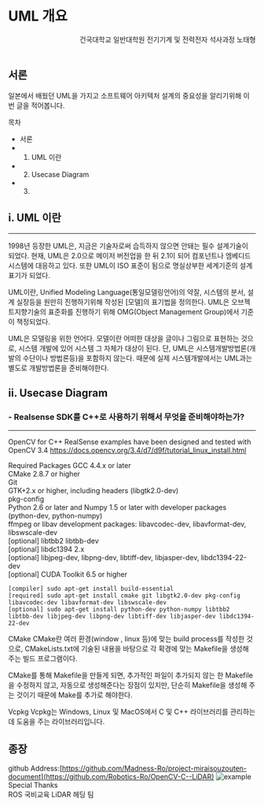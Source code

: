 # UML 개요
<div style="text-align: right">건국대학교 일반대학원 전기기계 및 전력전자 석사과정 노태형</div><br>

## 서론
일본에서 배웠던 UML을 가지고 소프트웨어 아키텍처 설계의 중요성을 알리기위해 이번 글을 적어봅니다.

목차
- 서론
- 1. UML 이란
- 2. Usecase Diagram
- 3. 
## i. UML 이란
----------------------
1998년 등장한 UML은, 지금은 기술자로써 습득하지 않으면 안돼는 필수 설계기술이 되었다. 
현재, UML은 2.0으로 메이저 버전업을 한 뒤 2.1이 되어 컴포넌트나 엠베디드 시스템에 대응하고 있다.
또한 UML이 ISO 표준이 됨으로 명실상부한 세계기준의 설계표기가 되었다.

UML이란, Unified Modeling Language(통일모델링언어)의 약잘, 시스템의 분서, 설계 실장등을 원만히 진행하기위해 작성된 [모델]의 표기법을 정의한다.
UML은 오브젝트지향기술의 표준화를 진행하기 위해 OMG(Object Management Group)에서 기준이 책정되었다.

UML은 모델링을 위한 언어다. 모델이란 어떠한 대상을 글이나 그림으로 표현하는 것으로, 시스템 개발에 있어 시스템 그 자체가 대상이 된다.
단, UML은 시스템개발방법론(개발의 수단이나 방법론등)을 포함하지 않는다. 때문에 실제 시스템개발에서는 UML과는 별도로 개발방법론을 준비해야한다.

## ii. Usecase Diagram
### - Realsense SDK를 C++로 사용하기 위해서 무엇을 준비해야하는가? 
-------------
OpenCV for C++
RealSense examples have been designed and tested with OpenCV 3.4
https://docs.opencv.org/3.4/d7/d9f/tutorial_linux_install.html

Required Packages
GCC 4.4.x or later<br>
CMake 2.8.7 or higher<br>
Git<br>
GTK+2.x or higher, including headers (libgtk2.0-dev)<br>
pkg-config<br>
Python 2.6 or later and Numpy 1.5 or later with developer packages (python-dev, python-numpy)<br>
ffmpeg or libav development packages: libavcodec-dev, libavformat-dev, libswscale-dev<br>
[optional] libtbb2 libtbb-dev<br>
[optional] libdc1394 2.x<br>
[optional] libjpeg-dev, libpng-dev, libtiff-dev, libjasper-dev, libdc1394-22-dev<br>
[optional] CUDA Toolkit 6.5 or higher<br>

~~~
[compiler] sudo apt-get install build-essential
[required] sudo apt-get install cmake git libgtk2.0-dev pkg-config libavcodec-dev libavformat-dev libswscale-dev
[optional] sudo apt-get install python-dev python-numpy libtbb2 libtbb-dev libjpeg-dev libpng-dev libtiff-dev libjasper-dev libdc1394-22-dev
~~~

CMake
CMake란 여러 환경(window , linux 등)에 맞는 build process를 작성한 것으로, CMakeLists.txt에 기술된 내용을 바탕으로 각 확경에 맞는 Makefile을 생성해 주는 빌드 프로그램이다.

CMake를 통해 Makefile을 만들게 되면, 추가적인 파일이 추가되지 않는 한 Makefile을 수정하지 않고, 자동으로 생성해준다는 장점이 있지만, 단순히 Makefile을 생성해 주는 것이기 때문에 Make를 추가로 해야한다.

Vcpkg
Vcpkg는 Windows, Linux 및 MacOS에서 C 및 C++ 라이브러리를 관리하는 데 도움을 주는 라이브러리입니다.


## 종장

github Address:[https://github.com/Madness-Ro/project-miraisouzouten-document](https://github.com/Robotics-Ro/OpenCV-C--LiDAR)
![example](./images/QR-code.png)
Special Thanks<br>
ROS 국비교육 LiDAR 헤딩 팀


